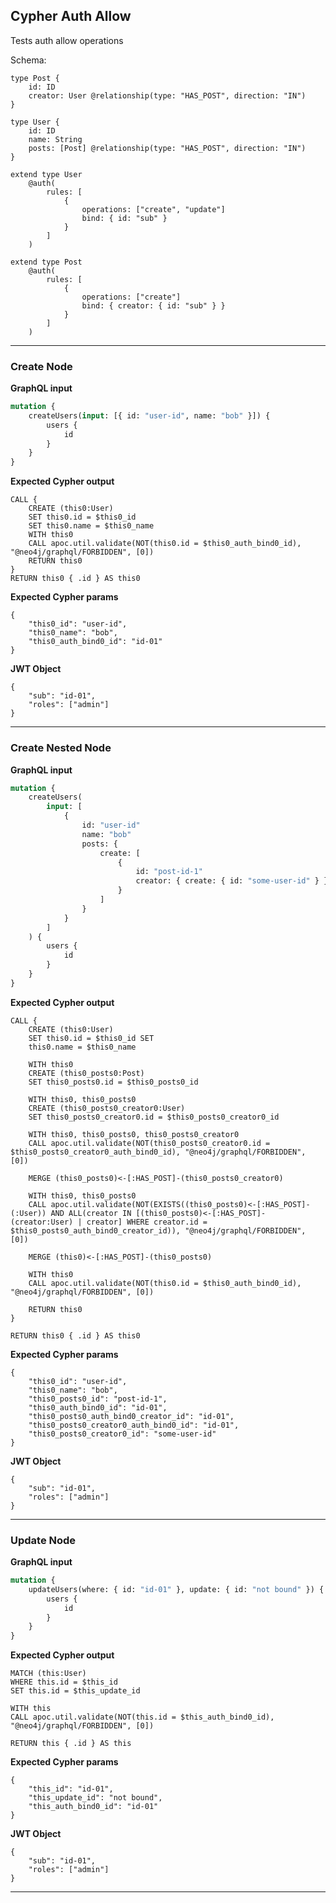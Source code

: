 ## Cypher Auth Allow

Tests auth allow operations

Schema:

```schema
type Post {
    id: ID
    creator: User @relationship(type: "HAS_POST", direction: "IN")
}

type User {
    id: ID
    name: String
    posts: [Post] @relationship(type: "HAS_POST", direction: "IN")
}

extend type User
    @auth(
        rules: [
            {
                operations: ["create", "update"]
                bind: { id: "sub" }
            }
        ]
    )

extend type Post
    @auth(
        rules: [
            {
                operations: ["create"]
                bind: { creator: { id: "sub" } }
            }
        ]
    )
```

---

### Create Node

**GraphQL input**

```graphql
mutation {
    createUsers(input: [{ id: "user-id", name: "bob" }]) {
        users {
            id
        }
    }
}
```

**Expected Cypher output**

```cypher
CALL {
    CREATE (this0:User)
    SET this0.id = $this0_id
    SET this0.name = $this0_name
    WITH this0
    CALL apoc.util.validate(NOT(this0.id = $this0_auth_bind0_id), "@neo4j/graphql/FORBIDDEN", [0])
    RETURN this0
}
RETURN this0 { .id } AS this0
```

**Expected Cypher params**

```cypher-params
{
    "this0_id": "user-id",
    "this0_name": "bob",
    "this0_auth_bind0_id": "id-01"
}
```

**JWT Object**

```jwt
{
    "sub": "id-01",
    "roles": ["admin"]
}
```

---

### Create Nested Node

**GraphQL input**

```graphql
mutation {
    createUsers(
        input: [
            {
                id: "user-id"
                name: "bob"
                posts: {
                    create: [
                        {
                            id: "post-id-1"
                            creator: { create: { id: "some-user-id" } }
                        }
                    ]
                }
            }
        ]
    ) {
        users {
            id
        }
    }
}
```

**Expected Cypher output**

```cypher
CALL {
    CREATE (this0:User)
    SET this0.id = $this0_id SET
    this0.name = $this0_name

    WITH this0
    CREATE (this0_posts0:Post)
    SET this0_posts0.id = $this0_posts0_id

    WITH this0, this0_posts0
    CREATE (this0_posts0_creator0:User)
    SET this0_posts0_creator0.id = $this0_posts0_creator0_id

    WITH this0, this0_posts0, this0_posts0_creator0
    CALL apoc.util.validate(NOT(this0_posts0_creator0.id = $this0_posts0_creator0_auth_bind0_id), "@neo4j/graphql/FORBIDDEN", [0])

    MERGE (this0_posts0)<-[:HAS_POST]-(this0_posts0_creator0)

    WITH this0, this0_posts0
    CALL apoc.util.validate(NOT(EXISTS((this0_posts0)<-[:HAS_POST]-(:User)) AND ALL(creator IN [(this0_posts0)<-[:HAS_POST]-(creator:User) | creator] WHERE creator.id = $this0_posts0_auth_bind0_creator_id)), "@neo4j/graphql/FORBIDDEN", [0])

    MERGE (this0)<-[:HAS_POST]-(this0_posts0)

    WITH this0
    CALL apoc.util.validate(NOT(this0.id = $this0_auth_bind0_id), "@neo4j/graphql/FORBIDDEN", [0])

    RETURN this0
}

RETURN this0 { .id } AS this0
```

**Expected Cypher params**

```cypher-params
{
    "this0_id": "user-id",
    "this0_name": "bob",
    "this0_posts0_id": "post-id-1",
    "this0_auth_bind0_id": "id-01",
    "this0_posts0_auth_bind0_creator_id": "id-01",
    "this0_posts0_creator0_auth_bind0_id": "id-01",
    "this0_posts0_creator0_id": "some-user-id"
}
```

**JWT Object**

```jwt
{
    "sub": "id-01",
    "roles": ["admin"]
}
```

---

### Update Node

**GraphQL input**

```graphql
mutation {
    updateUsers(where: { id: "id-01" }, update: { id: "not bound" }) {
        users {
            id
        }
    }
}
```

**Expected Cypher output**

```cypher
MATCH (this:User)
WHERE this.id = $this_id
SET this.id = $this_update_id

WITH this
CALL apoc.util.validate(NOT(this.id = $this_auth_bind0_id), "@neo4j/graphql/FORBIDDEN", [0])

RETURN this { .id } AS this
```

**Expected Cypher params**

```cypher-params
{
    "this_id": "id-01",
    "this_update_id": "not bound",
    "this_auth_bind0_id": "id-01"
}
```

**JWT Object**

```jwt
{
    "sub": "id-01",
    "roles": ["admin"]
}
```

---
